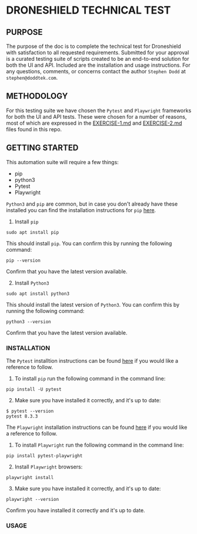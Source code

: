 # DRONESHIELD TECHNICAL TEST

## PURPOSE

The purpose of the doc is to complete the technical test for Droneshield with satisfaction to all requested requirements. Submitted for your approval is a curated testing suite of scripts created to be an end-to-end solution for both the UI and API. Included are the installation and usage instructions. For any questions, comments, or concerns contact the author `Stephen Dodd` at `stephen@doddtek.com`.

## METHODOLOGY

For this testing suite we have chosen the `Pytest` and `Playwright` frameworks for both the UI and API tests. These were chosen for a number of reasons, most of which are expressed in the [EXERCISE-1.md](https://github.com/scdodd83/droneshieldDoddTest/blob/main/EXERCISE-1.md) and [EXERCISE-2.md](https://github.com/scdodd83/droneshieldDoddTest/blob/main/EXERCISE-2.md) files found in this repo.

## GETTING STARTED

This automation suite will require a few things:

* pip
* python3
* Pytest
* Playwright

`Python3` and `pip` are common, but in case you don't already have these installed you can find the installation instructions for `pip` [here](https://pip.pypa.io/en/stable/installation/).

1. Install `pip`

```
sudo apt install pip
```

This should install `pip`. You can confirm this by running the following command:

```
pip --version
```

Confirm that you have the latest version available.

2. Install `Python3`

```
sudo apt install python3
```

This should install the latest version of `Python3`. You can confirm this by running the following command:

```
python3 --version
```

Confirm that you have the latest version available.

### INSTALLATION

The `Pytest` installtion instructions can be found [here](https://docs.pytest.org/en/stable/getting-started.html) if you would like a reference to follow.

1. To install `pip` run the following command in the command line:

```
pip install -U pytest
```

2. Make sure you have installed it correctly, and it's up to date:

```
$ pytest --version
pytest 8.3.3
```

The `Playwright` installation instructions can be found [here](https://playwright.dev/python/docs/intro) if you would like a reference to follow.

1. To install `Playwright` run the following command in the command line:

```
pip install pytest-playwright
```

2. Install `Playwright` browsers:

```
playwright install
```

3. Make sure you have installed it correctly, and it's up to date:

```
playwright --version
```

Confirm you have installed it correctly and it's up to date.

### USAGE
